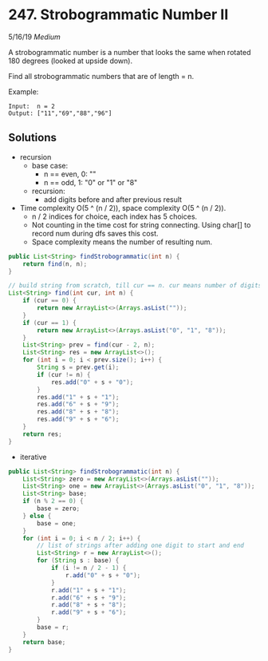 # 247. Strobogrammatic Number II
5/16/19
*Medium*

A strobogrammatic number is a number that looks the same when rotated 180 degrees (looked at upside down).

Find all strobogrammatic numbers that are of length = n.

Example:
```
Input:  n = 2
Output: ["11","69","88","96"]
```

## Solutions
- recursion
  - base case:
    - n == even, 0: ""
    - n == odd, 1: "0" or "1" or "8"
  - recursion:
    - add digits before and after previous result
- Time complexity O(5 ^ (n / 2)), space complexity O(5 ^ (n / 2)).
  - n / 2 indices for choice, each index has 5 choices.
  - Not counting in the time cost for string connecting. Using char[] to record num during dfs saves this cost.
  - Space complexity means the number of resulting num.
```Java
public List<String> findStrobogrammatic(int n) {
    return find(n, n);
}

// build string from scratch, till cur == n. cur means number of digits in the string
List<String> find(int cur, int n) {
    if (cur == 0) {
        return new ArrayList<>(Arrays.asList(""));
    }
    if (cur == 1) {
        return new ArrayList<>(Arrays.asList("0", "1", "8"));
    }
    List<String> prev = find(cur - 2, n);
    List<String> res = new ArrayList<>();
    for (int i = 0; i < prev.size(); i++) {
        String s = prev.get(i);
        if (cur != n) {
            res.add("0" + s + "0");
        }
        res.add("1" + s + "1");
        res.add("6" + s + "9");
        res.add("8" + s + "8");
        res.add("9" + s + "6");
    }
    return res;
}
```

- iterative
```Java
public List<String> findStrobogrammatic(int n) {
    List<String> zero = new ArrayList<>(Arrays.asList(""));
    List<String> one = new ArrayList<>(Arrays.asList("0", "1", "8"));
    List<String> base;
    if (n % 2 == 0) {
        base = zero;
    } else {
        base = one;
    }
    for (int i = 0; i < n / 2; i++) {
        // list of strings after adding one digit to start and end
        List<String> r = new ArrayList<>();
        for (String s : base) {
            if (i != n / 2 - 1) {
                r.add("0" + s + "0");
            }
            r.add("1" + s + "1");
            r.add("6" + s + "9");
            r.add("8" + s + "8");
            r.add("9" + s + "6");
        }
        base = r;
    }
    return base;
}
```
